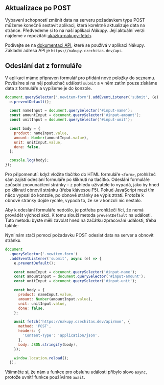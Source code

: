 ## Aktualizace po POST

Vybaveni schopností změnit data na serveru požadavkem typu POST můžeme konečně sestavit aplikaci, která korektně aktualizuje data na stránce. Předvedeme si to na naší aplikaci _Nákupy_. Její aktuální verzi najdeme v repozitáři [ukazka-nakupy-fetch](https://github.com/Czechitas-podklady-WEB/ukazka-nakupy-fetch).

Podívejte se na [dokumentaci API](https://nakupy.czechitas.dev/doc/), které se používá v aplikaci Nákupy. Základní adresa API je `https://nakupy.czechitas.dev/api`.

## Odeslání dat z formuláře

V aplikaci máme připraven formulář pro přidání nové položky do seznamu. Pověsíme si na něj posluchač události `submit` a v něm zatím pouze získáme data z formuláře a vypíšeme je do konzole.

```js
document.querySelector('.newitem-form').addEventListener('submit', (e) => {
  e.preventDefault();

  const nameInput = document.querySelector('#input-name');
  const amountInput = document.querySelector('#input-amount');
  const unitInput = document.querySelector('#input-unit');

  const body = {
    product: nameInput.value,
    amount: Number(amountInput.value),
    unit: unitInput.value,
    done: false,
  };

  console.log(body);
});
```

Pro připomenutí: když vložíte tlačítko do HTML formuláře `<form>`, prohlížeč sám zajistí odeslání formuláře po kliknutí na tlačítko. Odeslání formuláře způsobí znovunačtení stránky – z pohledu uživatele to vypadá, jako by hned po kliknutí obnovil stránku (třeba klávesou F5). Pokud JavaScript mezi tím něco vypsal do konzole, po obnově stránky se výpis ztratí. Protože k obnově stránky dojde rychle, vypadá to, že se v konzoli nic nestalo.

Aby k odeslání formuláře nedošlo, je potřeba prohlížeči říci, že nemá provádět výchozí akci. K tomu slouží metoda `preventDefault` na události. Tuto metodu byste měli zavolat hned na začátku zpracování události, třeba takhle:

Nyní nám stačí pomocí požadavku POST odeslat data na server a obnovit stránku.

```js
document
  .querySelector('.newitem-form')
  .addEventListener('submit', async (e) => {
    e.preventDefault();

    const nameInput = document.querySelector('#input-name');
    const amountInput = document.querySelector('#input-amount');
    const unitInput = document.querySelector('#input-unit');

    const body = {
      product: nameInput.value,
      amount: Number(amountInput.value),
      unit: unitInput.value,
      done: false,
    };

    await fetch('https://nakupy.czechitas.dev/api/mon', {
      method: 'POST',
      headers: {
        'Content-Type': 'application/json',
      },
      body: JSON.stringify(body),
    });

    window.location.reload();
  });
```

Všimněte si, že nám u funkce pro obsluhu události přibylo slovo `async`, protože uvnitř funkce používáme `await`.
